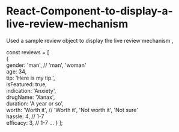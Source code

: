# React-Component-to-display-a-live-review-mechanism
Used a sample review object to display the live review mechanism , 

const reviews = [   
{     
gender: 'man', // 'man', 'woman'     
age: 34,     
tip: 'Here is my tip.',     
isFeatured: true,     
indication: 'Anxiety',     
drugName: 'Xanax',     
duration: 'A year or so',     
worth: 'Worth it', // 'Worth it', 'Not worth it', 'Not sure'     
hassle: 4,  // 1-7     
efficacy: 3,  // 1-7     ...   } ];
